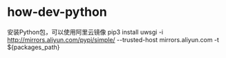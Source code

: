 # how-dev-python
安装Python包，可以使用阿里云镜像
pip3 install uwsgi -i http://mirrors.aliyun.com/pypi/simple/ --trusted-host mirrors.aliyun.com -t ${packages_path}
